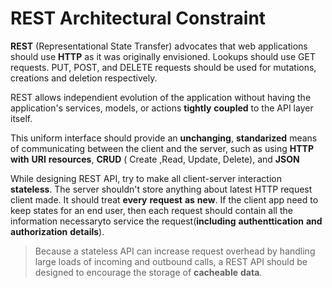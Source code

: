 # REST Architectural Constraint

**REST** (Representational State Transfer) advocates that web applications should use **HTTP** as it was originally envisioned. Lookups should use GET requests. PUT, POST, and DELETE requests should be used for mutations, creations and deletion respectively.

REST allows independient evolution of the application without having the application's services, models, or actions **tightly** **coupled** to the API layer itself.

This uniform interface should provide an **unchanging**, **standarized** means of communicating between the client and the server, such as using **HTTP** **with** **URI** **resources**, **CRUD** ( Create ,Read, Update, Delete), and **JSON**

While designing REST API, try to make all client-server interaction **stateless**. The server shouldn't store anything about latest HTTP request client made. It should treat **every** **request** **as** **new**.
If the client app need to keep states for an end user, then each request should contain all the information necessaryto service the request(**including** **authenttication** **and** **authorization** **details**).

>Because a stateless API can increase request overhead by handling large loads of incoming and outbound calls, a REST API should be designed to encourage the storage of **cacheable** **data**.